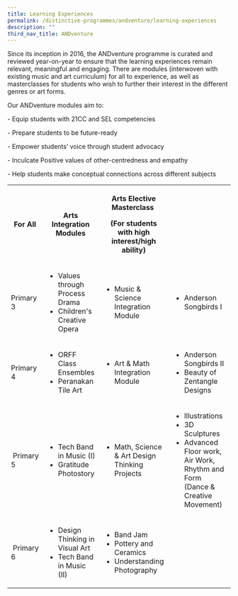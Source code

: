 ```yaml
---
title: Learning Experiences
permalink: /distinctive-programmes/andventure/learning-experiences
description: ""
third_nav_title: ANDventure
---
```

<p>Since its inception in 2016, the ANDventure programme is curated and reviewed year-on-year to ensure that the learning experiences remain relevant, meaningful and engaging. There are modules (interwoven with existing music and art curriculum) for all to experience, as well as masterclasses for students who wish to further their interest in the different genres or art forms.</p>
<p>Our ANDventure modules aim to:</p>
<p>- Equip students with 21CC and SEL competencies</p>
<p>- Prepare students to be future-ready</p>
<p>-&nbsp;Empower students&rsquo; voice through student advocacy</p>
<p>- Inculcate Positive values of other-centredness and empathy</p>
<p>-&nbsp;Help students make conceptual connections across different subjects</p>
<div class="horizontal-scroll">
<table>
<tbody>
<tr>
<th>
<p>For All</p>
</th>
<th>
<p>Arts Integration Modules</p>
</th>
<th>
<p>Arts Elective Masterclass&nbsp;</p>
<p>(For students with high interest/high ability)</p>
</th>
</tr>
<tr>
<td>Primary 3</td>
<td>
<ul>
<li>Values through Process Drama</li>
<li>Children's Creative Opera</li>
</ul>
</td>
<td>
<ul>
<li>Music &amp; Science Integration Module</li>
</ul>
</td>
<td>
<ul>
<li>Anderson Songbirds I</li>
</ul>
</td>
</tr>
<tr>
<td>Primary 4</td>
<td>
<ul>
<li>ORFF Class Ensembles</li>
<li>Peranakan Tile Art</li>
</ul>
</td>
<td>
<ul>
<li>Art &amp; Math Integration Module</li>
</ul>
</td>
<td>
<ul>
<li>Anderson Songbirds II</li>
<li>Beauty of Zentangle Designs</li>
</ul>
</td>
</tr>
<tr>
<td>&nbsp;Primary 5</td>
<td>
<ul>
<li>Tech Band in Music (I)</li>
<li>Gratitude Photostory</li>
</ul>
</td>
<td>
<ul>
<li>Math, Science &amp; Art Design Thinking Projects&nbsp;</li>
</ul>
</td>
<td>
<ul>
<li>Illustrations</li>
<li>3D Sculptures</li>
<li>Advanced Floor work, Air Work, Rhythm and Form (Dance &amp; Creative Movement)&nbsp;</li>
</ul>
</td>
</tr>
<tr>
<td>&nbsp;Primary 6</td>
<td>
<ul>
<li>Design Thinking in Visual Art</li>
<li>Tech Band in Music (II)&nbsp;</li>
</ul>
</td>
<td>
<ul>
<li>Band Jam</li>
<li>Pottery and Ceramics</li>
<li>Understanding Photography&nbsp;</li>
</ul>
</td>
</tr>
</tbody>
</table>
</div>